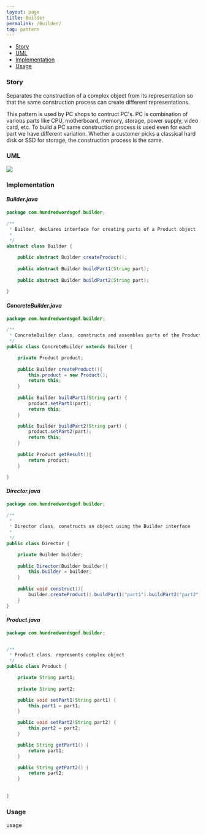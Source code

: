 ```yaml
---
layout: page
title: Builder
permalink: /Builder/
tag: pattern
---
```


* [Story](#Story)
* [UML](#UML)
* [Implementation](#Implementation)
* [Usage](#Usage)


###  <a id="Story"></a>Story 

Separates the construction of a complex object from its representation so that the same construction process can create different representations.

This pattern is used by PC shops to contruct PC's.
PC is combination of various parts like CPU, motherboard, memory, storage, power supply, video card, etc.
To build a PC same construction process is used even for each part we have different variation.
Whether a customer picks a classical hard disk or SSD for storage, the construction process is the same. 



###  <a id="UML"></a>UML 
![]({{site.baseurl}}/assets/img/builder.png)

###  <a id="Implementation"></a>Implementation 
#### *Builder.java* 
```java 
package com.hundredwordsgof.builder;

/**
 * Builder, declares interface for creating parts of a Product object 
 * 
 */
abstract class Builder {

	public abstract Builder createProduct();
	
	public abstract Builder buildPart1(String part);
	
	public abstract Builder buildPart2(String part);
	
}
```

#### *ConcreteBuilder.java* 
```java 
package com.hundredwordsgof.builder;

/**
 * ConcreteBuilder class, constructs and assembles parts of the Product by implementing the Builder interface
 */
public class ConcreteBuilder extends Builder {

	private Product product;
		
	public Builder createProduct(){
		this.product = new Product();
		return this;
	} 
	
	public Builder buildPart1(String part) {
		product.setPart1(part);
		return this;
	}

	public Builder buildPart2(String part) {
		product.setPart2(part);
		return this;
	}
	
	public Product getResult(){
		return product;
	}

}
```

#### *Director.java* 
```java 
package com.hundredwordsgof.builder;

/**
 * 
 * Director class, constructs an object using the Builder interface
 *
 */
public class Director {

	private Builder builder;
	
	public Director(Builder builder){
		this.builder = builder;
	}
	
	public void construct(){
		builder.createProduct().buildPart1("part1").buildPart2("part2");
	}
}
```

#### *Product.java* 
```java 
package com.hundredwordsgof.builder;


/** 
 * Product class, represents complex object
 */
public class Product {

	private String part1;
	
	private String part2;

	public void setPart1(String part1) {
		this.part1 = part1;
	}

	public void setPart2(String part2) {
		this.part2 = part2;
	}

	public String getPart1() {
		return part1;
	}

	public String getPart2() {
		return part2;
	}
	
	
}
```

###  <a id="Usage"></a>Usage 
usage 

